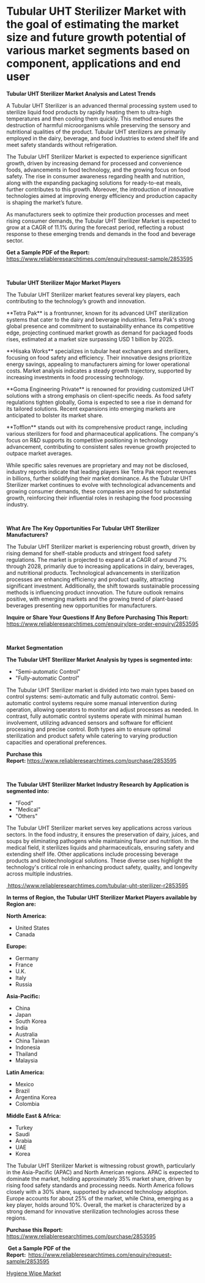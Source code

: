 <p><h1>Tubular UHT Sterilizer Market with the goal of estimating the market size and future growth potential of various market segments based on component, applications and end user</h1></p><p><strong>Tubular UHT Sterilizer Market Analysis and Latest Trends</strong></p>
<p><p>A Tubular UHT Sterilizer is an advanced thermal processing system used to sterilize liquid food products by rapidly heating them to ultra-high temperatures and then cooling them quickly. This method ensures the destruction of harmful microorganisms while preserving the sensory and nutritional qualities of the product. Tubular UHT sterilizers are primarily employed in the dairy, beverage, and food industries to extend shelf life and meet safety standards without refrigeration.</p><p>The Tubular UHT Sterilizer Market is expected to experience significant growth, driven by increasing demand for processed and convenience foods, advancements in food technology, and the growing focus on food safety. The rise in consumer awareness regarding health and nutrition, along with the expanding packaging solutions for ready-to-eat meals, further contributes to this growth. Moreover, the introduction of innovative technologies aimed at improving energy efficiency and production capacity is shaping the market’s future.</p><p>As manufacturers seek to optimize their production processes and meet rising consumer demands, the Tubular UHT Sterilizer Market is expected to grow at a CAGR of 11.1% during the forecast period, reflecting a robust response to these emerging trends and demands in the food and beverage sector.</p></p>
<p><strong>Get a Sample PDF of the Report:&nbsp;</strong> <a href="https://www.reliableresearchtimes.com/enquiry/request-sample/2853595?utm_campaign=2205&utm_medium=2&utm_source=Github&utm_content=ia&utm_term=12032025&utm_id=tubular-uht-sterilizer">https://www.reliableresearchtimes.com/enquiry/request-sample/2853595</a></p>
<p>&nbsp;</p>
<p><strong>Tubular UHT Sterilizer Major Market Players</strong></p>
<p><p>The Tubular UHT Sterilizer market features several key players, each contributing to the technology’s growth and innovation. </p><p>**Tetra Pak** is a frontrunner, known for its advanced UHT sterilization systems that cater to the dairy and beverage industries. Tetra Pak's strong global presence and commitment to sustainability enhance its competitive edge, projecting continued market growth as demand for packaged foods rises, estimated at a market size surpassing USD 1 billion by 2025.</p><p>**Hisaka Works** specializes in tubular heat exchangers and sterilizers, focusing on food safety and efficiency. Their innovative designs prioritize energy savings, appealing to manufacturers aiming for lower operational costs. Market analysis indicates a steady growth trajectory, supported by increasing investments in food processing technology.</p><p>**Goma Engineering Private** is renowned for providing customized UHT solutions with a strong emphasis on client-specific needs. As food safety regulations tighten globally, Goma is expected to see a rise in demand for its tailored solutions. Recent expansions into emerging markets are anticipated to bolster its market share.</p><p>**Tofflon** stands out with its comprehensive product range, including various sterilizers for food and pharmaceutical applications. The company's focus on R&D supports its competitive positioning in technology advancement, contributing to consistent sales revenue growth projected to outpace market averages.</p><p>While specific sales revenues are proprietary and may not be disclosed, industry reports indicate that leading players like Tetra Pak report revenues in billions, further solidifying their market dominance. As the Tubular UHT Sterilizer market continues to evolve with technological advancements and growing consumer demands, these companies are poised for substantial growth, reinforcing their influential roles in reshaping the food processing industry.</p></p>
<p>&nbsp;</p>
<p><strong>What Are The Key Opportunities For Tubular UHT Sterilizer Manufacturers?</strong></p>
<p><p>The Tubular UHT Sterilizer market is experiencing robust growth, driven by rising demand for shelf-stable products and stringent food safety regulations. The market is projected to expand at a CAGR of around 7% through 2028, primarily due to increasing applications in dairy, beverages, and nutritional products. Technological advancements in sterilization processes are enhancing efficiency and product quality, attracting significant investment. Additionally, the shift towards sustainable processing methods is influencing product innovation. The future outlook remains positive, with emerging markets and the growing trend of plant-based beverages presenting new opportunities for manufacturers.</p></p>
<p><strong>Inquire or Share Your Questions If Any Before Purchasing This Report:</strong> <a href="https://www.reliableresearchtimes.com/enquiry/pre-order-enquiry/2853595?utm_campaign=2205&utm_medium=2&utm_source=Github&utm_content=ia&utm_term=12032025&utm_id=tubular-uht-sterilizer">https://www.reliableresearchtimes.com/enquiry/pre-order-enquiry/2853595</a></p>
<p>&nbsp;</p>
<p><strong>Market Segmentation</strong></p>
<p><strong>The Tubular UHT Sterilizer Market Analysis by types is segmented into:</strong></p>
<p><ul><li>"Semi-automatic Control"</li><li>"Fully-automatic Control"</li></ul></p>
<p><p>The Tubular UHT Sterilizer market is divided into two main types based on control systems: semi-automatic and fully automatic control. Semi-automatic control systems require some manual intervention during operation, allowing operators to monitor and adjust processes as needed. In contrast, fully automatic control systems operate with minimal human involvement, utilizing advanced sensors and software for efficient processing and precise control. Both types aim to ensure optimal sterilization and product safety while catering to varying production capacities and operational preferences.</p></p>
<p><strong>Purchase this Report:&nbsp;</strong><a href="https://www.reliableresearchtimes.com/purchase/2853595?utm_campaign=2205&utm_medium=2&utm_source=Github&utm_content=ia&utm_term=12032025&utm_id=tubular-uht-sterilizer">https://www.reliableresearchtimes.com/purchase/2853595</a></p>
<p>&nbsp;</p>
<p><strong>The Tubular UHT Sterilizer Market Industry Research by Application is segmented into:</strong></p>
<p><ul><li>"Food"</li><li>"Medical"</li><li>"Others"</li></ul></p>
<p><p>The Tubular UHT Sterilizer market serves key applications across various sectors. In the food industry, it ensures the preservation of dairy, juices, and soups by eliminating pathogens while maintaining flavor and nutrition. In the medical field, it sterilizes liquids and pharmaceuticals, ensuring safety and extending shelf life. Other applications include processing beverage products and biotechnological solutions. These diverse uses highlight the technology's critical role in enhancing product safety, quality, and longevity across multiple industries.</p></p>
<p><a href="https://www.reliableresearchtimes.com/tubular-uht-sterilizer-r2853595?utm_campaign=2205&utm_medium=2&utm_source=Github&utm_content=ia&utm_term=12032025&utm_id=tubular-uht-sterilizer">&nbsp;https://www.reliableresearchtimes.com/tubular-uht-sterilizer-r2853595</a></p>
<p><strong>In terms of Region, the Tubular UHT Sterilizer Market Players available by Region are:</strong></p>
<p>
    <p> <strong> North America: </strong>
        <ul>
            <li>United States</li>
            <li>Canada</li>
        </ul>
        </p> 
    <p> <strong> Europe: </strong>
        <ul>
            <li>Germany</li>
            <li>France</li>
            <li>U.K.</li>
            <li>Italy</li>
            <li>Russia</li>
        </ul>
        </p> 
    <p> <strong> Asia-Pacific: </strong>
        <ul>
            <li>China</li>
            <li>Japan</li>
            <li>South Korea</li>
            <li>India</li>
            <li>Australia</li>
            <li>China Taiwan</li>
            <li>Indonesia</li>
            <li>Thailand</li>
            <li>Malaysia</li>
        </ul>
        </p> 
    <p> <strong> Latin America: </strong>
        <ul>
            <li>Mexico</li>
            <li>Brazil</li>
            <li>Argentina Korea</li>
            <li>Colombia</li>
        </ul>
        </p> 
    <p> <strong> Middle East & Africa: </strong>
        <ul>
            <li>Turkey</li>
            <li>Saudi</li>
            <li>Arabia</li>
            <li>UAE</li>
            <li>Korea</li>
        </ul>
    </p>
    </p>
<p><p>The Tubular UHT Sterilizer Market is witnessing robust growth, particularly in the Asia-Pacific (APAC) and North American regions. APAC is expected to dominate the market, holding approximately 35% market share, driven by rising food safety standards and processing needs. North America follows closely with a 30% share, supported by advanced technology adoption. Europe accounts for about 25% of the market, while China, emerging as a key player, holds around 10%. Overall, the market is characterized by a strong demand for innovative sterilization technologies across these regions.</p></p>
<p><strong>Purchase this Report: </strong><a href="https://www.reliableresearchtimes.com/purchase/2853595?utm_campaign=2205&utm_medium=2&utm_source=Github&utm_content=ia&utm_term=12032025&utm_id=tubular-uht-sterilizer">https://www.reliableresearchtimes.com/purchase/2853595</a></p>
<p>&nbsp;<strong>Get a Sample PDF of the Report:&nbsp;&nbsp;</strong><a href="https://www.reliableresearchtimes.com/enquiry/request-sample/2853595?utm_campaign=2205&utm_medium=2&utm_source=Github&utm_content=ia&utm_term=12032025&utm_id=tubular-uht-sterilizer">https://www.reliableresearchtimes.com/enquiry/request-sample/2853595</a></p>
<p><strong></strong></p>
<p><p><a href="https://github.com/castoriffic/Market-Research-Report-List-6/blob/main/hygiene-wipe-market.md?utm_campaign=2205&utm_medium=2&utm_source=Github&utm_content=ia&utm_term=12032025&utm_id=tubular-uht-sterilizer">Hygiene Wipe Market</a></p></p>